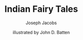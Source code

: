 ---
title: "Indian Fairy Tales"
author: ["Joseph Jacobs", "illustrated by John D. Batten"]
year: 1892
language: ["English"]
genre: ["Folk Tales", "Children's Literature", "Mythology"]
description: "Indian Fairy Tales by Joseph Jacobs, illustrated by John D. Batten (1892) - A masterful collection of traditional Indian folk tales and fairy stories gathered from ancient Sanskrit sources, Buddhist Jataka tales, and oral traditions. This scholarly yet accessible compilation preserves the rich st..."
collections: ['spiritual-texts']
sources:
  - name: "Project Gutenberg"
    url: "https://www.gutenberg.org/ebooks/7128"
    type: "other"
  - name: "Internet Archive"
    url: "https://archive.org/details/indianfairytales00jose"
    type: "other"
  - name: "Standard Ebooks"
    url: "https://standardebooks.org/ebooks/joseph-jacobs/indian-fairy-tales"
    type: "other"
references:
  - name: "Wikipedia: Joseph Jacobs"
    url: "https://en.wikipedia.org/wiki/Joseph_Jacobs"
    type: "wikipedia"
  - name: "Wikipedia: John D. Batten"
    url: "https://en.wikipedia.org/wiki/John_D._Batten"
    type: "wikipedia"
  - name: "Open Library: Indian Fairy Tales year"
    url: "https://openlibrary.org/search?q=Indian+Fairy+Tales+year+1892+language+Joseph+Jacobs"
    type: "other"
featured: true
publishDate: 2025-10-30
tags: ['classical', 'literature']
---
